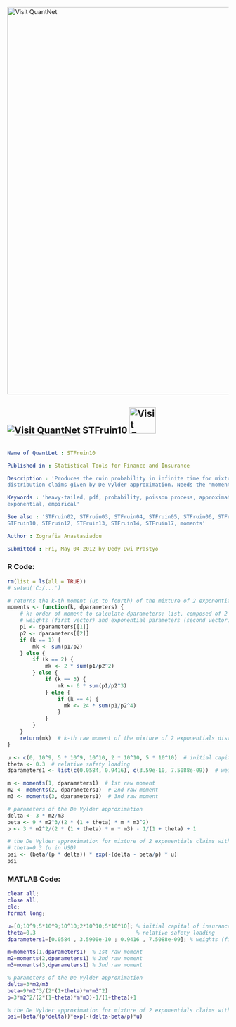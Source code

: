 
[<img src="https://github.com/QuantLet/Styleguide-and-FAQ/blob/master/pictures/banner.png" width="880" alt="Visit QuantNet">](http://quantlet.de/index.php?p=info)

## [<img src="https://github.com/QuantLet/Styleguide-and-Validation-procedure/blob/master/pictures/qloqo.png" alt="Visit QuantNet">](http://quantlet.de/) **STFruin10** [<img src="https://github.com/QuantLet/Styleguide-and-Validation-procedure/blob/master/pictures/QN2.png" width="60" alt="Visit QuantNet 2.0">](http://quantlet.de/d3/ia)

```yaml

Name of QuantLet : STFruin10

Published in : Statistical Tools for Finance and Insurance

Description : 'Produces the ruin probability in infinite time for mixture of 2 exponentials
distribution claims given by De Vylder approximation. Needs the "moments.m" function.'

Keywords : 'heavy-tailed, pdf, probability, poisson process, approximation, simulation,
exponential, empirical'

See also : 'STFruin02, STFruin03, STFruin04, STFruin05, STFruin06, STFruin07, STFruin08, STFruin09,
STFruin10, STFruin12, STFruin13, STFruin14, STFruin17, moments'

Author : Zografia Anastasiadou

Submitted : Fri, May 04 2012 by Dedy Dwi Prastyo

```


### R Code:
```r
rm(list = ls(all = TRUE))
# setwd('C:/...')

# returns the k-th moment (up to fourth) of the mixture of 2 exponentials distribution claims
moments <- function(k, dparameters) {
    # k: order of moment to calculate dparameters: list, composed of 2 vectors containing the parameters of loss distribution,
    # weights (first vector) and exponential parameters (second vector)
    p1 <- dparameters[[1]]
    p2 <- dparameters[[2]]
    if (k == 1) {
        mk <- sum(p1/p2)
    } else {
        if (k == 2) {
            mk <- 2 * sum(p1/p2^2)
        } else {
            if (k == 3) {
                mk <- 6 * sum(p1/p2^3)
            } else {
                if (k == 4) {
                  mk <- 24 * sum(p1/p2^4)
                }
            }
        }
    }
    return(mk)  # k-th raw moment of the mixture of 2 exponentials distribution claims
}

u <- c(0, 10^9, 5 * 10^9, 10^10, 2 * 10^10, 5 * 10^10)  # initial capital of insurance company (in USD)
theta <- 0.3  # relative safety loading
dparameters1 <- list(c(0.0584, 0.9416), c(3.59e-10, 7.5088e-09))  # weights (first vector) and exponential parameters (second vector)

m <- moments(1, dparameters1)  # 1st raw moment
m2 <- moments(2, dparameters1)  # 2nd raw moment
m3 <- moments(3, dparameters1)  # 3nd raw moment

# parameters of the De Vylder approximation
delta <- 3 * m2/m3
beta <- 9 * m2^3/(2 * (1 + theta) * m * m3^2)
p <- 3 * m2^2/(2 * (1 + theta) * m * m3) - 1/(1 + theta) + 1

# the De Vylder approximation for mixture of 2 exponentials claims with beta1=3.5900e-10, beta2=7.5088e-09, alpha=0.0584 and
# theta=0.3 (u in USD)
psi <- (beta/(p * delta)) * exp(-(delta - beta/p) * u)
psi 

```

### MATLAB Code:
```matlab
clear all;
close all,
clc;
format long;

u=[0;10^9;5*10^9;10^10;2*10^10;5*10^10]; % initial capital of insurance company (in USD)
theta=0.3                                % relative safety loading
dparameters1=[0.0584 , 3.5900e-10 ; 0.9416 , 7.5088e-09]; % weights (first column) and exponential parameters (second column)

m=moments(1,dparameters1)  % 1st raw moment
m2=moments(2,dparameters1) % 2nd raw moment
m3=moments(3,dparameters1) % 3nd raw moment

% parameters of the De Vylder approximation
delta=3*m2/m3
beta=9*m2^3/(2*(1+theta)*m*m3^2)
p=3*m2^2/(2*(1+theta)*m*m3)-1/(1+theta)+1

% the De Vylder approximation for mixture of 2 exponentials claims with beta1=3.5900e-10, beta2=7.5088e-09, alpha=0.0584 and theta=0.3 (u in USD)
psi=(beta/(p*delta))*exp(-(delta-beta/p)*u)
```
